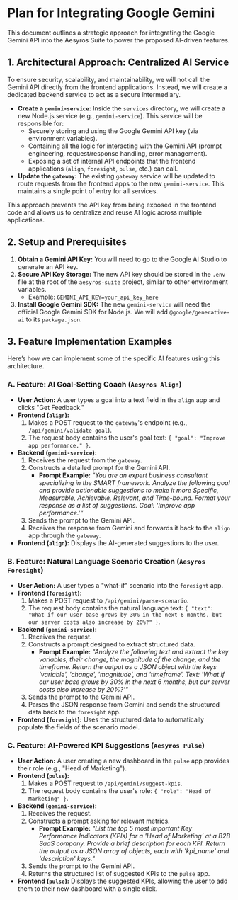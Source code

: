 
# Plan for Integrating Google Gemini

This document outlines a strategic approach for integrating the Google Gemini API into the Aesyros Suite to power the proposed AI-driven features.

## 1. Architectural Approach: Centralized AI Service

To ensure security, scalability, and maintainability, we will not call the Gemini API directly from the frontend applications. Instead, we will create a dedicated backend service to act as a secure intermediary.

*   **Create a `gemini-service`:** Inside the `services` directory, we will create a new Node.js service (e.g., `gemini-service`). This service will be responsible for:
    *   Securely storing and using the Google Gemini API key (via environment variables).
    *   Containing all the logic for interacting with the Gemini API (prompt engineering, request/response handling, error management).
    *   Exposing a set of internal API endpoints that the frontend applications (`align`, `foresight`, `pulse`, etc.) can call.
*   **Update the `gateway`:** The existing `gateway` service will be updated to route requests from the frontend apps to the new `gemini-service`. This maintains a single point of entry for all services.

This approach prevents the API key from being exposed in the frontend code and allows us to centralize and reuse AI logic across multiple applications.

## 2. Setup and Prerequisites

1.  **Obtain a Gemini API Key:** You will need to go to the Google AI Studio to generate an API key.
2.  **Secure API Key Storage:** The new API key should be stored in the `.env` file at the root of the `aesyros-suite` project, similar to other environment variables.
    *   Example: `GEMINI_API_KEY=your_api_key_here`
3.  **Install Google Gemini SDK:** The new `gemini-service` will need the official Google Gemini SDK for Node.js. We will add `@google/generative-ai` to its `package.json`.

## 3. Feature Implementation Examples

Here’s how we can implement some of the specific AI features using this architecture.

### A. Feature: AI Goal-Setting Coach (`Aesyros Align`)

*   **User Action:** A user types a goal into a text field in the `align` app and clicks "Get Feedback."
*   **Frontend (`align`):**
    1.  Makes a POST request to the `gateway`'s endpoint (e.g., `/api/gemini/validate-goal`).
    2.  The request body contains the user's goal text: `{ "goal": "Improve app performance." }`.
*   **Backend (`gemini-service`):**
    1.  Receives the request from the `gateway`.
    2.  Constructs a detailed prompt for the Gemini API.
        *   **Prompt Example:** *"You are an expert business consultant specializing in the SMART framework. Analyze the following goal and provide actionable suggestions to make it more Specific, Measurable, Achievable, Relevant, and Time-bound. Format your response as a list of suggestions. Goal: 'Improve app performance.'"*
    3.  Sends the prompt to the Gemini API.
    4.  Receives the response from Gemini and forwards it back to the `align` app through the `gateway`.
*   **Frontend (`align`):** Displays the AI-generated suggestions to the user.

### B. Feature: Natural Language Scenario Creation (`Aesyros Foresight`)

*   **User Action:** A user types a "what-if" scenario into the `foresight` app.
*   **Frontend (`foresight`):**
    1.  Makes a POST request to `/api/gemini/parse-scenario`.
    2.  The request body contains the natural language text: `{ "text": "What if our user base grows by 30% in the next 6 months, but our server costs also increase by 20%?" }`.
*   **Backend (`gemini-service`):**
    1.  Receives the request.
    2.  Constructs a prompt designed to extract structured data.
        *   **Prompt Example:** *"Analyze the following text and extract the key variables, their change, the magnitude of the change, and the timeframe. Return the output as a JSON object with the keys 'variable', 'change', 'magnitude', and 'timeframe'. Text: 'What if our user base grows by 30% in the next 6 months, but our server costs also increase by 20%?'"*
    3.  Sends the prompt to the Gemini API.
    4.  Parses the JSON response from Gemini and sends the structured data back to the `foresight` app.
*   **Frontend (`foresight`):** Uses the structured data to automatically populate the fields of the scenario model.

### C. Feature: AI-Powered KPI Suggestions (`Aesyros Pulse`)

*   **User Action:** A user creating a new dashboard in the `pulse` app provides their role (e.g., "Head of Marketing").
*   **Frontend (`pulse`):**
    1.  Makes a POST request to `/api/gemini/suggest-kpis`.
    2.  The request body contains the user's role: `{ "role": "Head of Marketing" }`.
*   **Backend (`gemini-service`):**
    1.  Receives the request.
    2.  Constructs a prompt asking for relevant metrics.
        *   **Prompt Example:** *"List the top 5 most important Key Performance Indicators (KPIs) for a 'Head of Marketing' at a B2B SaaS company. Provide a brief description for each KPI. Return the output as a JSON array of objects, each with 'kpi_name' and 'description' keys."*
    3.  Sends the prompt to the Gemini API.
    4.  Returns the structured list of suggested KPIs to the `pulse` app.
*   **Frontend (`pulse`):** Displays the suggested KPIs, allowing the user to add them to their new dashboard with a single click.

